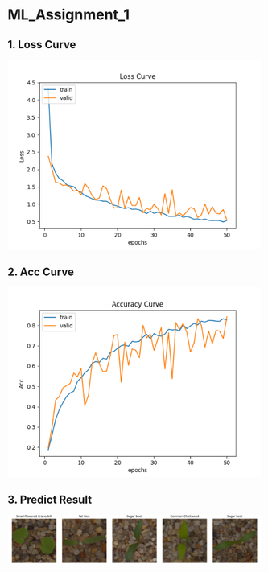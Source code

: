 # ML_Assignment_1

## 1. Loss Curve
![loss](PIC/Loss_Curve.png)

## 2. Acc Curve
![acc](PIC/Accuracy_Curve.png)

## 3. Predict Result
![res](PIC/Predict_Result.png)
